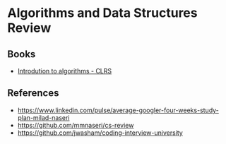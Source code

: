# Algorithms and Data Structures Review

## Books
- [Introdution to algorithms - CLRS ](books/clrs/BOOK.md)

## References
- https://www.linkedin.com/pulse/average-googler-four-weeks-study-plan-milad-naseri
- https://github.com/mmnaseri/cs-review
- https://github.com/jwasham/coding-interview-university